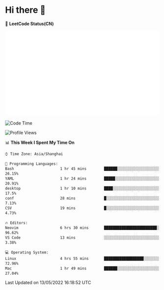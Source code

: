 # Hi there 👋

📝 **LeetCode Status(CN)**

![wsmbsbbz's LeetCode status](https://github.com/wsmbsbbz/wsmbsbbz/blob/main/status.svg)

<!--
**wsmbsbbz/wsmbsbbz** is a ✨ _special_ ✨ repository because its `README.md` (this file) appears on your GitHub profile.

Here are some ideas to get you started:

- 🔭 I’m currently working on ...
- 🌱 I’m currently learning ...
- 👯 I’m looking to collaborate on ...
- 🤔 I’m looking for help with ...
- 💬 Ask me about ...
- 📫 How to reach me: ...
- 😄 Pronouns: ...
- ⚡ Fun fact: ...
-->
<!--START_SECTION:waka-->
![Code Time](http://img.shields.io/badge/Code%20Time-0%20secs-blue)

![Profile Views](http://img.shields.io/badge/Profile%20Views-6-blue)

📊 **This Week I Spent My Time On** 

```text
⌚︎ Time Zone: Asia/Shanghai

💬 Programming Languages: 
Bash                     1 hr 45 mins        ██████░░░░░░░░░░░░░░░░░░░   26.15% 
YAML                     1 hr 24 mins        █████░░░░░░░░░░░░░░░░░░░░   20.91% 
desktop                  1 hr 10 mins        ████░░░░░░░░░░░░░░░░░░░░░   17.5% 
conf                     28 mins             █░░░░░░░░░░░░░░░░░░░░░░░░   7.13% 
CSV                      19 mins             █░░░░░░░░░░░░░░░░░░░░░░░░   4.73%

🔥 Editors: 
Neovim                   6 hrs 30 mins       ████████████████████████░   96.62% 
VS Code                  13 mins             ░░░░░░░░░░░░░░░░░░░░░░░░░   3.38%

💻 Operating System: 
Linux                    4 hrs 55 mins       ██████████████████░░░░░░░   72.96% 
Mac                      1 hr 49 mins        ██████░░░░░░░░░░░░░░░░░░░   27.04%

```


 Last Updated on 13/05/2022 16:18:52 UTC
<!--END_SECTION:waka-->
